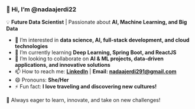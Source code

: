 ### 👋 Hi, I’m @nadaajerdi22  
💡 **Future Data Scientist** | Passionate about **AI, Machine Learning, and Big Data**  

- 👀 I’m interested in **data science, AI, full-stack development, and cloud technologies**  
- 🌱 I’m currently learning **Deep Learning, Spring Boot, and ReactJS**  
- 💞️ I’m looking to collaborate on **AI & ML projects, data-driven applications, and innovative solutions**  
- 📫 How to reach me: **[LinkedIn](https://www.linkedin.com/in/nada-ajerdi-b7b36a255/)** | **Email: nadaajerdi291@gmail.com**  
- 😄 Pronouns: **She/Her**  
- ⚡ Fun fact: **I love traveling and discovering new cultures!**  

🚀 Always eager to learn, innovate, and take on new challenges!  
